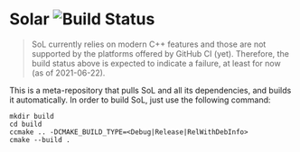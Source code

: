 # Solar ![Build Status](https://github.com/madmann91/solar/workflows/build-and-test/badge.svg)

> SoL currently relies on modern C++ features and those are not supported by the platforms offered by GitHub CI (yet).
> Therefore, the build status above is expected to indicate a failure, at least for now (as of 2021-06-22).

This is a meta-repository that pulls SoL and all its dependencies, and builds it automatically.
In order to build SoL, just use the following command:

    mkdir build
    cd build
    ccmake .. -DCMAKE_BUILD_TYPE=<Debug|Release|RelWithDebInfo>
    cmake --build .
